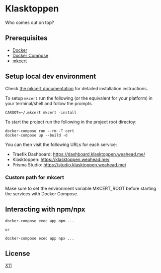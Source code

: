 # Klasktoppen

Who comes out on top?

## Prerequisites

- [Docker](https://docker.com/)
- [Docker Compose](https://docs.docker.com/compose/)
- [mkcert](https://github.com/FiloSottile/mkcert)

## Setup local dev environment

Check [the mkcert documentation](https://github.com/FiloSottile/mkcert#installation) for detailed installation instructions.

To setup `mkcert` run the following (or the equivalent for your platform) in your terminal/shell and follow the prompts.

```
CAROOT=~/.mkcert mkcert -install
```

To start the project run the following in the project root directoy:

```
docker-compose run --rm -T cert
docker-compose up --build -d
```

You can then visit the following URLs for each service:

- Traefik Dashboard: https://dashboard.klasktoppen.weahead.me/
- Klasktoppen: https://klasktoppen.weahead.me/
- Prisma Studio: https://studio.klasktoppen.weahead.me/

### Custom path for mkcert

Make sure to set the environment variable MKCERT_ROOT before starting the services with Docker Compose.

## Interacting with npm/npx

```
docker-compose exec app npm ...

or

docker-compose exec app npx ...
```

## License

[X11](LICENSE)
